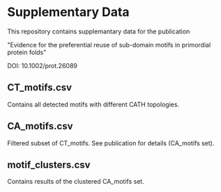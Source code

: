 # Supplementary Data
This repository contains supplemantary data for the publication 

"Evidence for the preferential reuse of sub-domain motifs in primordial protein folds"

DOI: 10.1002/prot.26089

## CT_motifs.csv
Contains all detected motifs with different CATH topologies.

## CA_motifs.csv
Filtered subset of CT_motifs. See publication for details (CA_motifs set).

## motif_clusters.csv
Contains results of the clustered CA_motifs set.

